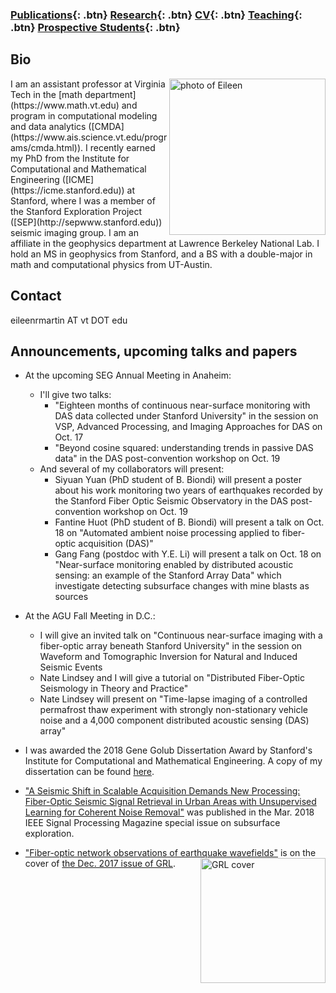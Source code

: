### [Publications](/publications){: .btn}     [Research](/research){: .btn}      [CV](/docs/ermartin_CV.pdf){: .btn}       [Teaching](/teaching){: .btn} 	[Prospective Students](/prospectiveStudents){: .btn}

## Bio

<img src="https://eileenrmartin.github.io/img/eileen.jpg" alt="photo of Eileen" align="right" style="width: 250px;"/>
I am an assistant professor at Virginia Tech in the [math department](https://www.math.vt.edu) and program in computational modeling and data analytics ([CMDA](https://www.ais.science.vt.edu/programs/cmda.html)). I recently earned my PhD from the Institute for Computational and Mathematical Engineering ([ICME](https://icme.stanford.edu)) at Stanford, where I was a member of the Stanford Exploration Project ([SEP](http://sepwww.stanford.edu)) seismic imaging group. I am an affiliate in the geophysics department at Lawrence Berkeley National Lab. I hold an MS in geophysics from Stanford, and a BS with a double-major in math and computational physics from UT-Austin.  

## Contact

eileenrmartin AT vt DOT edu


## Announcements, upcoming talks and papers

* At the upcoming SEG Annual Meeting in Anaheim:
  * I'll give two talks:
    * "Eighteen months of continuous near-surface monitoring with DAS data collected under Stanford University" in the session on VSP, Advanced Processing, and Imaging Approaches for DAS on Oct. 17
    * "Beyond cosine squared: understanding trends in passive DAS data" in the DAS post-convention workshop on Oct. 19
  * And several of my collaborators will present: 
    * Siyuan Yuan (PhD student of B. Biondi) will present a poster about his work monitoring two years of earthquakes recorded by the Stanford Fiber Optic Seismic Observatory in the DAS post-convention workshop on Oct. 19
    * Fantine Huot (PhD student of B. Biondi) will present a talk on Oct. 18 on "Automated ambient noise processing applied to fiber-optic acquisition (DAS)"
    * Gang Fang (postdoc with Y.E. Li) will present a talk on Oct. 18 on "Near-surface monitoring enabled by distributed acoustic sensing: an example of the Stanford Array Data" which investigate detecting subsurface changes with mine blasts as sources



* At the AGU Fall Meeting in D.C.:
  * I will give an invited talk on "Continuous near-surface imaging with a fiber-optic array beneath Stanford University" in the session on Waveform and Tomographic Inversion for Natural and Induced Seismic Events
  * Nate Lindsey and I will give a tutorial on "Distributed Fiber-Optic Seismology in Theory and Practice"
  * Nate Lindsey will present on "Time-lapse imaging of a controlled permafrost thaw experiment with strongly non-stationary vehicle noise and a 4,000 component distributed acoustic sensing (DAS) array"



* I was awarded the 2018 Gene Golub Dissertation Award by Stanford's Institute for Computational and Mathematical Engineering. A copy of my dissertation can be found [here](http://sepwww.stanford.edu/data/media/public/docs/sep173/dissertation.pdf). 


* ["A Seismic Shift in Scalable Acquisition Demands New Processing: Fiber-Optic Seismic Signal Retrieval in Urban Areas with Unsupervised Learning for Coherent Noise Removal"](http://ieeexplore.ieee.org/document/8310692/) was published in the Mar. 2018 IEEE Signal Processing Magazine special issue on subsurface exploration. 

* ["Fiber-optic network observations of earthquake wavefields"](http://onlinelibrary.wiley.com/doi/10.1002/2017GL075722/full) is on the cover of [the Dec. 2017 issue of GRL](http://agupubs.onlinelibrary.wiley.com/hub/issue/10.1002/grl.v44.23/). <img src="https://eileenrmartin.github.io/img/GRL-cover-Dec2017.jpg" alt="GRL cover" align="right" style="width: 200px;"/>
